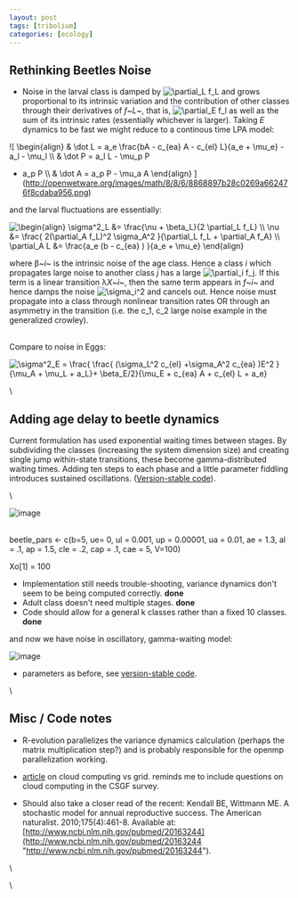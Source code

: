 ```yaml
---
layout: post
tags: [tribolium]
categories: [ecology]
---
```






 





Rethinking Beetles Noise
------------------------

-   Noise in the larval class is damped by ![ \\partial\_L f\_L
    ](http://openwetware.org/images/math/d/0/8/d084393ee59f54a76685ec96a58d5713.png)
    and grows proportional to its intrinsic variation and the
    contribution of other classes through their derivatives of *f*~*L*~,
    that is, ![ \\partial\_E f\_l
    ](http://openwetware.org/images/math/0/8/c/08c6845f4c466dddff7c0cf1d0c9bdd9.png)
    as well as the sum of its intrinsic rates (essentially whichever is
    larger). Taking *E* dynamics to be fast we might reduce to a
    continous time LPA model:

![ \\begin{align} & \\dot L = a\_e \\frac{bA - c\_{ea} A - c\_{el}
L}{a\_e + \\mu\_e} - a\_l - \\mu\_l \\\\ & \\dot P = a\_l L - \\mu\_p P
- a\_p P \\\\ & \\dot A = a\_p P - \\mu\_a A \\end{align}
](http://openwetware.org/images/math/8/8/6/8868897b28c0269a662476f8cdaba956.png)

and the larval fluctuations are essentially:

![ \\begin{align} \\sigma\^2\_L &= \\frac{\\nu + \\beta\_L}{2
\\partial\_L f\_L} \\\\ \\nu &= \\frac{ 2(\\partial\_A f\_L)\^2
\\sigma\_A\^2 }{\\partial\_L f\_L + \\partial\_A f\_A} \\\\ \\partial\_A
L &= \\frac{a\_e (b - c\_{ea} ) }{a\_e + \\mu\_e} \\end{align}
](http://openwetware.org/images/math/0/b/2/0b28c653e98e1add40660bcfa8397dfa.png)

where β~*i*~ is the intrinsic noise of the age class. Hence a class *i*
which propagates large noise to another class *j* has a large ![
\\partial\_i f\_j
](http://openwetware.org/images/math/7/b/e/7be2b5af5d2cc89a7191b64172d0111a.png).
If this term is a linear transition λ*X*~*i*~, then the same term
appears in *f*~*i*~ and hence damps the noise ![ \\sigma\_i\^2
](http://openwetware.org/images/math/8/5/8/858533c45c5df12a7e743e031638f296.png)
and cancels out. Hence noise must propagate into a class through
nonlinear transition rates OR through an asymmetry in the transition
(i.e. the c\_1, c\_2 large noise example in the generalized crowley).

\
 Compare to noise in Eggs:

![ \\sigma\^2\_E = \\frac{ \\frac{ (\\sigma\_L\^2 c\_{el} +\\sigma\_A\^2
c\_{ea} )E\^2 }{\\mu\_A + \\mu\_L + a\_L}+ \\beta\_E/2}{\\mu\_E +
c\_{ea} A + c\_{el} L + a\_e}
](http://openwetware.org/images/math/c/b/4/cb43757c3eeb52669b9771261087ddd2.png)

\

Adding age delay to beetle dynamics
-----------------------------------

Current formulation has used exponential waiting times between stages.
By subdividing the classes (increasing the system dimension size) and
creating single jump within-state transitions, these become
gamma-distributed waiting times. Adding ten steps to each phase and a
little parameter fiddling introduces sustained oscillations.
([Version-stable
code](http://github.com/cboettig/structured-populations/blob/a03864e0e22ae210f784f51988e9eb1812005177/R/gamma_beetles.R "http://github.com/cboettig/structured-populations/blob/a03864e0e22ae210f784f51988e9eb1812005177/R/gamma_beetles.R")).

\

![image](http://openwetware.org/images/e/e1/Age_delay.png)

\
 beetle\_pars <- c(b=5, ue= 0, ul = 0.001, up = 0.00001, ua = 0.01, ae =
1.3, al = .1, ap = 1.5, cle = .2, cap = .1, cae = 5, V=100)

Xo[1] = 100

-   Implementation still needs trouble-shooting, variance dynamics don't
    seem to be being computed correctly. **done**
-   Adult class doesn't need multiple stages. **done**
-   Code should allow for a general k classes rather than a fixed 10
    classes. **done**

and now we have noise in oscillatory, gamma-waiting model:

![image](http://openwetware.org/images/d/d2/Oscillate_noise.png)

-   parameters as before, see [version-stable
    code](http://github.com/cboettig/structured-populations/blob/0af18d6f4b63ef63ced376f0c73cec16b83c66b5/R/gamma_beetles.R "http://github.com/cboettig/structured-populations/blob/0af18d6f4b63ef63ced376f0c73cec16b83c66b5/R/gamma_beetles.R").

\

Misc / Code notes
-----------------

-   R-evolution parallelizes the variance dynamics calculation (perhaps
    the matrix multiplication step?) and is probably responsible for the
    openmp parallelization working.

-   [article](http://arxiv.org/abs/1005.2718# "http://arxiv.org/abs/1005.2718#")
    on cloud computing vs grid. reminds me to include questions on cloud
    computing in the CSGF survey.
-   Should also take a closer read of the recent: Kendall BE, Wittmann
    ME. A stochastic model for annual reproductive success. The American
    naturalist. 2010;175(4):461-8. Available at:
    [http://www.ncbi.nlm.nih.gov/pubmed/20163244](http://www.ncbi.nlm.nih.gov/pubmed/20163244 "http://www.ncbi.nlm.nih.gov/pubmed/20163244").

\

\

